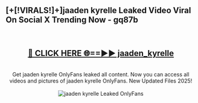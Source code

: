 <h2>[+[!VIRALS!]+]jaaden kyrelle Leaked Video Viral On Social X Trending Now - gq87b</h2>
<br>
<div align="center">
<h2><a href="https://libra.edu.pl?jaaden_kyrelle" rel="nofollow">🔴 CLICK HERE 🌐==►► jaaden_kyrelle</a></h2>
<br>
Get jaaden kyrelle OnlyFans leaked all content. Now you can access all videos and pictures of jaaden kyrelle OnlyFans. New Updated Files 2025!
<br>
<br>
<a href="https://libra.edu.pl?jaaden_kyrelle" rel="nofollow" data-target="animated-image.originalLink"><img src="https://i.ibb.co.com/WyWwxjT/player-gif2.gif" alt="jaaden kyrelle Leaked OnlyFans" style="max-width: 100%; display: inline-block;" data-target="animated-image.originalImage"></a>
</div>
<br>